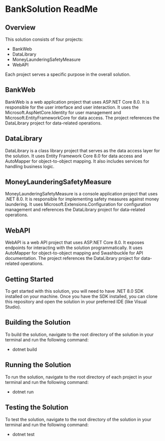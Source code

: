 # BankSolution ReadMe
## Overview
This solution consists of four projects: 
* BankWeb
* DataLibrary
* MoneyLaunderingSafetyMeasure
* WebAPI

Each project serves a specific purpose in the overall solution.
## BankWeb
BankWeb is a web application project that uses ASP.NET Core 8.0. It is responsible for the user interface and user interaction. It uses the Microsoft.AspNetCore.Identity for user management and Microsoft.EntityFrameworkCore for data access. The project references the DataLibrary project for data-related operations.
## DataLibrary
DataLibrary is a class library project that serves as the data access layer for the solution. It uses Entity Framework Core 8.0 for data access and AutoMapper for object-to-object mapping. It also includes services for handling business logic.
## MoneyLaunderingSafetyMeasure
MoneyLaunderingSafetyMeasure is a console application project that uses .NET 8.0. It is responsible for implementing safety measures against money laundering. It uses Microsoft.Extensions.Configuration for configuration management and references the DataLibrary project for data-related operations.
## WebAPI
WebAPI is a web API project that uses ASP.NET Core 8.0. It exposes endpoints for interacting with the solution programmatically. It uses AutoMapper for object-to-object mapping and Swashbuckle for API documentation. The project references the DataLibrary project for data-related operations.
## Getting Started
To get started with this solution, you will need to have .NET 8.0 SDK installed on your machine. Once you have the SDK installed, you can clone this repository and open the solution in your preferred IDE (like Visual Studio).
## Building the Solution
To build the solution, navigate to the root directory of the solution in your terminal and run the following command:
* dotnet build
## Running the Solution
To run the solution, navigate to the root directory of each project in your terminal and run the following command:
* dotnet run
## Testing the Solution
To test the solution, navigate to the root directory of the solution in your terminal and run the following command:
* dotnet test
